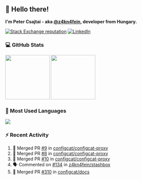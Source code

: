 ## 👋 Hello there!

**I'm Peter Csajtai - aka [@z4kn4fein](https://github.com/z4kn4fein), developer from Hungary.**

[![Stack Exchange reputation](https://img.shields.io/stackexchange/stackoverflow/r/8700582?color=orange&label=reputation&logo=stackoverflow&style=for-the-badge)](https://stackoverflow.com/users/8700582)
[![LinkedIn](https://img.shields.io/badge/linkedin-%230077B5.svg?style=for-the-badge&logo=linkedin&logoColor=white)](https://www.linkedin.com/in/csajtai-p%C3%A9ter-45395341/)

### 💻 GitHub Stats

<div>
  <img height="140px" src="https://github-readme-stats-pcsajtai.vercel.app/api?username=z4kn4fein&show_icons=true&hide_border=true&count_private=true&custom_title=Stats&theme=dracula&line_height=24&hide_title=true">
  <img height="140px" src="https://streak-stats.demolab.com?user=z4kn4fein&theme=dracula&hide_border=true">
  
</div>

### :toolbox: Most Used Languages

<img src="https://github-readme-stats-pcsajtai.vercel.app/api/top-langs/?username=z4kn4fein&theme=dracula&hide_border=true&layout=compact&langs_count=8&hide_title=true">

### :zap: Recent Activity

<!--START_SECTION:activity-->
1. 🎉 Merged PR [#9](https://github.com/configcat/configcat-proxy/pull/9) in [configcat/configcat-proxy](https://github.com/configcat/configcat-proxy)
2. 🎉 Merged PR [#8](https://github.com/configcat/configcat-proxy/pull/8) in [configcat/configcat-proxy](https://github.com/configcat/configcat-proxy)
3. 🎉 Merged PR [#10](https://github.com/configcat/configcat-proxy/pull/10) in [configcat/configcat-proxy](https://github.com/configcat/configcat-proxy)
4. 🗣 Commented on [#134](https://github.com/z4kn4fein/stashbox/issues/134#issuecomment-1721755615) in [z4kn4fein/stashbox](https://github.com/z4kn4fein/stashbox)
5. 🎉 Merged PR [#310](https://github.com/configcat/docs/pull/310) in [configcat/docs](https://github.com/configcat/docs)
<!--END_SECTION:activity-->
